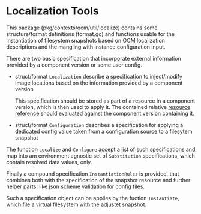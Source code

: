 # Localization Tools

This package (pkg/contexts/ocm/util/localize) contains some
structure/format definitions (format.go)
and functions usable for the instantiation of filesystem snapshots
based on OCM localization descriptions and the mangling with
instance configuration input.

There are two basic specification that incorporate external 
information provided by a component version or some user config.

- struct/format `Localization` describe a specification to
  inject/modify image locations based on the information provided
  by a component version

  This specification should be stored as part of a resource in a component
  version, which is then used to apply it. The contained relative
  [resource reference](../../../../../docs/ocm/model.md#resource-reference)
  should evaluated against the component version containing it.

- struct/format `Configuration` describes a specification for
  applying a dedicated config value taken from a configuration source
  to a filesytem snapshot

The function `Localize` and `Configure` accept a list of such 
specifications and map into am environment agnostic set of
`Substitution` specifications, which contain resolved data values, only.

Finally a compound specification `InstantiationRules` is provided,
that combines both with the specification of the snapshot resource and
further helper parts, like json scheme validation for config files.

Such a specification object can be applies by the fuction `Instantiate`,
which file a virtual filesystem with the adjustet snapshot.